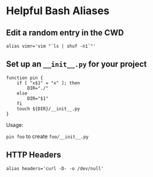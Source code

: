 # Helpful Bash Aliases

## Edit a random entry in the CWD

    alias vimr='vim "`ls | shuf -n1`"'

## Set up an `__init__.py` for your project

    function pin {                                                                   
        if [ "x$1" = "x" ]; then                                                     
            DIR="./"                                                                 
        else                                                                         
            DIR="$1"                                                                 
        fi                                                                           
        touch ${DIR}/__init__.py                                                     
    }                                                                                

Usage:

`pin foo` to create `foo/__init__.py`

## HTTP Headers

    alias headers='curl -D- -o /dev/null'

